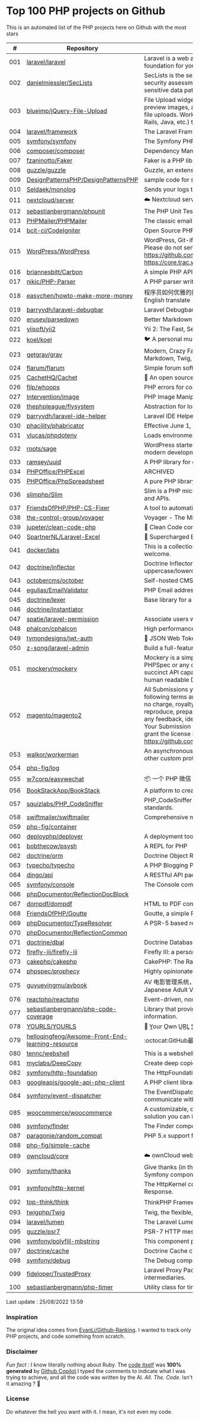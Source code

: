 # Top 100 PHP projects on Github

This is an automated list of the PHP projects here on Github with the most stars

| # | Repository | Description | Stars | Forks |
|---|------------|-------------|-------|-------|
| 001 | [laravel/laravel](https://github.com/laravel/laravel) | Laravel is a web application framework with expressive, elegant syntax. We’ve already laid the foundation for your next big idea — freeing you to create without sweating the small things. | 70732 | 22890 |
| 002 | [danielmiessler/SecLists](https://github.com/danielmiessler/SecLists) | SecLists is the security tester's companion. It's a collection of multiple types of lists used during security assessments, collected in one place. List types include usernames, passwords, URLs, sensitive data patterns, fuzzing payloads, web shells, and many more. | 41282 | 20736 |
| 003 | [blueimp/jQuery-File-Upload](https://github.com/blueimp/jQuery-File-Upload) | File Upload widget with multiple file selection, drag&drop support, progress bar, validation and preview images, audio and video for jQuery. Supports cross-domain, chunked and resumable file uploads. Works with any server-side platform (Google App Engine, PHP, Python, Ruby on Rails, Java, etc.) that supports standard HTML form file uploads. | 31069 | 8191 |
| 004 | [laravel/framework](https://github.com/laravel/framework) | The Laravel Framework. | 27693 | 9470 |
| 005 | [symfony/symfony](https://github.com/symfony/symfony) | The Symfony PHP framework | 27361 | 8798 |
| 006 | [composer/composer](https://github.com/composer/composer) | Dependency Manager for PHP | 26847 | 6411 |
| 007 | [fzaninotto/Faker](https://github.com/fzaninotto/Faker) | Faker is a PHP library that generates fake data for you | 26565 | 3419 |
| 008 | [guzzle/guzzle](https://github.com/guzzle/guzzle) | Guzzle, an extensible PHP HTTP client | 22032 | 2324 |
| 009 | [DesignPatternsPHP/DesignPatternsPHP](https://github.com/DesignPatternsPHP/DesignPatternsPHP) | sample code for several design patterns in PHP 8 | 20729 | 4446 |
| 010 | [Seldaek/monolog](https://github.com/Seldaek/monolog) | Sends your logs to files, sockets, inboxes, databases and various web services | 19855 | 1833 |
| 011 | [nextcloud/server](https://github.com/nextcloud/server) | ☁️ Nextcloud server, a safe home for all your data | 19802 | 3164 |
| 012 | [sebastianbergmann/phpunit](https://github.com/sebastianbergmann/phpunit) | The PHP Unit Testing framework. | 18619 | 2107 |
| 013 | [PHPMailer/PHPMailer](https://github.com/PHPMailer/PHPMailer) | The classic email sending library for PHP | 18589 | 9352 |
| 014 | [bcit-ci/CodeIgniter](https://github.com/bcit-ci/CodeIgniter) | Open Source PHP Framework (originally from EllisLab) | 18183 | 7744 |
| 015 | [WordPress/WordPress](https://github.com/WordPress/WordPress) | WordPress, Git-ified. This repository is just a mirror of the WordPress subversion repository. Please do not send pull requests. Submit pull requests to https://github.com/WordPress/wordpress-develop and patches to https://core.trac.wordpress.org/ instead. | 16552 | 11527 |
| 016 | [briannesbitt/Carbon](https://github.com/briannesbitt/Carbon) | A simple PHP API extension for DateTime. | 15884 | 1223 |
| 017 | [nikic/PHP-Parser](https://github.com/nikic/PHP-Parser) | A PHP parser written in PHP | 15602 | 891 |
| 018 | [easychen/howto-make-more-money](https://github.com/easychen/howto-make-more-money) | 程序员如何优雅的挣零花钱，2.0版，升级为小书了。Most of this not work outside China , so no English translate | 15561 | 1644 |
| 019 | [barryvdh/laravel-debugbar](https://github.com/barryvdh/laravel-debugbar) | Laravel Debugbar (Integrates PHP Debug Bar) | 14339 | 1396 |
| 020 | [erusev/parsedown](https://github.com/erusev/parsedown) | Better Markdown Parser in PHP | 14220 | 1086 |
| 021 | [yiisoft/yii2](https://github.com/yiisoft/yii2) | Yii 2: The Fast, Secure and Professional PHP Framework | 13982 | 7010 |
| 022 | [koel/koel](https://github.com/koel/koel) | 🐦 A personal music streaming server that works. | 13912 | 1763 |
| 023 | [getgrav/grav](https://github.com/getgrav/grav) | Modern, Crazy Fast, Ridiculously Easy and Amazingly Powerful Flat-File CMS powered by PHP, Markdown, Twig, and Symfony | 13412 | 1350 |
| 024 | [flarum/flarum](https://github.com/flarum/flarum) | Simple forum software for building great communities. | 13264 | 1420 |
| 025 | [CachetHQ/Cachet](https://github.com/CachetHQ/Cachet) | 📛 An open source status page system for everyone. | 12850 | 1539 |
| 026 | [filp/whoops](https://github.com/filp/whoops) | PHP errors for cool kids  | 12810 | 596 |
| 027 | [Intervention/image](https://github.com/Intervention/image) | PHP Image Manipulation | 12780 | 1421 |
| 028 | [thephpleague/flysystem](https://github.com/thephpleague/flysystem) | Abstraction for local and remote filesystems | 12604 | 755 |
| 029 | [barryvdh/laravel-ide-helper](https://github.com/barryvdh/laravel-ide-helper) | Laravel IDE Helper | 12525 | 1083 |
| 030 | [phacility/phabricator](https://github.com/phacility/phabricator) | Effective June 1, 2021: Phabricator is no longer actively maintained. | 12273 | 1658 |
| 031 | [vlucas/phpdotenv](https://github.com/vlucas/phpdotenv) | Loads environment variables from `.env` to `getenv()`, `$_ENV` and `$_SERVER` automagically. | 12096 | 583 |
| 032 | [roots/sage](https://github.com/roots/sage) | WordPress starter theme with Laravel Blade components and templates, Tailwind CSS, and a modern development workflow | 11859 | 2999 |
| 033 | [ramsey/uuid](https://github.com/ramsey/uuid) | A PHP library for generating universally unique identifiers (UUIDs). | 11786 | 472 |
| 034 | [PHPOffice/PHPExcel](https://github.com/PHPOffice/PHPExcel) | ARCHIVED | 11479 | 4186 |
| 035 | [PHPOffice/PhpSpreadsheet](https://github.com/PHPOffice/PhpSpreadsheet) | A pure PHP library for reading and writing spreadsheet files | 11454 | 2748 |
| 036 | [slimphp/Slim](https://github.com/slimphp/Slim) | Slim is a PHP micro framework that helps you quickly write simple yet powerful web applications and APIs. | 11378 | 1934 |
| 037 | [FriendsOfPHP/PHP-CS-Fixer](https://github.com/FriendsOfPHP/PHP-CS-Fixer) | A tool to automatically fix PHP Coding Standards issues | 11333 | 1429 |
| 038 | [the-control-group/voyager](https://github.com/the-control-group/voyager) | Voyager - The Missing Laravel Admin | 11094 | 2604 |
| 039 | [jupeter/clean-code-php](https://github.com/jupeter/clean-code-php) | :bathtub: Clean Code concepts adapted for PHP | 11017 | 2730 |
| 040 | [SpartnerNL/Laravel-Excel](https://github.com/SpartnerNL/Laravel-Excel) | 🚀 Supercharged Excel exports and imports in Laravel | 10996 | 1726 |
| 041 | [docker/labs](https://github.com/docker/labs) | This is a collection of tutorials for learning how to use Docker with various tools. Contributions welcome. | 10894 | 5327 |
| 042 | [doctrine/inflector](https://github.com/doctrine/inflector) | Doctrine Inflector is a small library that can perform string manipulations with regard to uppercase/lowercase and singular/plural forms of words. | 10874 | 117 |
| 043 | [octobercms/october](https://github.com/octobercms/october) | Self-hosted CMS platform based on the Laravel PHP Framework. | 10792 | 2265 |
| 044 | [egulias/EmailValidator](https://github.com/egulias/EmailValidator) | PHP Email address validator | 10783 | 166 |
| 045 | [doctrine/lexer](https://github.com/doctrine/lexer) | Base library for a lexer that can be used in Top-Down, Recursive Descent Parsers. | 10716 | 52 |
| 046 | [doctrine/instantiator](https://github.com/doctrine/instantiator) |  | 10648 | 60 |
| 047 | [spatie/laravel-permission](https://github.com/spatie/laravel-permission) | Associate users with roles and permissions | 10629 | 1600 |
| 048 | [phalcon/cphalcon](https://github.com/phalcon/cphalcon) | High performance, full-stack PHP framework delivered as a C extension. | 10610 | 1921 |
| 049 | [tymondesigns/jwt-auth](https://github.com/tymondesigns/jwt-auth) | 🔐 JSON Web Token Authentication for Laravel & Lumen | 10605 | 1513 |
| 050 | [z-song/laravel-admin](https://github.com/z-song/laravel-admin) | Build a full-featured administrative interface in ten minutes | 10560 | 2712 |
| 051 | [mockery/mockery](https://github.com/mockery/mockery) | Mockery is a simple yet flexible PHP mock object framework for use in unit testing with PHPUnit, PHPSpec or any other testing framework. Its core goal is to offer a test double framework with a succinct API capable of clearly defining all possible object operations and interactions using a human readable Domain Specific Language (DSL). | 10249 | 449 |
| 052 | [magento/magento2](https://github.com/magento/magento2) | All Submissions you make to Magento Inc. ("Magento") through GitHub are subject to the following terms and conditions: (1) You grant Magento a perpetual, worldwide, non-exclusive, no charge, royalty free, irrevocable license under your applicable copyrights and patents to reproduce, prepare derivative works of, display, publically perform, sublicense and distribute any feedback, ideas, code, or other information (“Submission") you submit through GitHub. (2) Your Submission is an original work of authorship and you are the owner or are legally entitled to grant the license stated above. (3) You agree to the Contributor License Agreement found here:  https://github.com/magento/magento2/blob/master/CONTRIBUTOR_LICENSE_AGREEMENT.html | 10208 | 9001 |
| 053 | [walkor/workerman](https://github.com/walkor/workerman) | An asynchronous event driven PHP socket framework. Supports HTTP, Websocket, SSL and other custom protocols. PHP>=5.4. | 10025 | 2217 |
| 054 | [php-fig/log](https://github.com/php-fig/log) |  | 9994 | 165 |
| 055 | [w7corp/easywechat](https://github.com/w7corp/easywechat) | 📦 一个 PHP 微信 SDK | 9893 | 2410 |
| 056 | [BookStackApp/BookStack](https://github.com/BookStackApp/BookStack) | A platform to create documentation/wiki content built with PHP & Laravel | 9870 | 1347 |
| 057 | [squizlabs/PHP_CodeSniffer](https://github.com/squizlabs/PHP_CodeSniffer) | PHP_CodeSniffer tokenizes PHP files and detects violations of a defined set of coding standards. | 9617 | 1460 |
| 058 | [swiftmailer/swiftmailer](https://github.com/swiftmailer/swiftmailer) | Comprehensive mailing tools for PHP | 9562 | 830 |
| 059 | [php-fig/container](https://github.com/php-fig/container) |  | 9561 | 42 |
| 060 | [deployphp/deployer](https://github.com/deployphp/deployer) | A deployment tool written in PHP with support for popular frameworks out of the box | 9469 | 1405 |
| 061 | [bobthecow/psysh](https://github.com/bobthecow/psysh) | A REPL for PHP | 9355 | 292 |
| 062 | [doctrine/orm](https://github.com/doctrine/orm) | Doctrine Object Relational Mapper (ORM) | 9331 | 2428 |
| 063 | [typecho/typecho](https://github.com/typecho/typecho) | A PHP Blogging Platform. Simple and Powerful. | 9283 | 1827 |
| 064 | [dingo/api](https://github.com/dingo/api) | A RESTful API package for the Laravel and Lumen frameworks. | 9280 | 1281 |
| 065 | [symfony/console](https://github.com/symfony/console) | The Console component eases the creation of beautiful and testable command line interfaces. | 9249 | 246 |
| 066 | [phpDocumentor/ReflectionDocBlock](https://github.com/phpDocumentor/ReflectionDocBlock) |  | 9110 | 101 |
| 067 | [dompdf/dompdf](https://github.com/dompdf/dompdf) | HTML to PDF converter for PHP | 9044 | 1678 |
| 068 | [FriendsOfPHP/Goutte](https://github.com/FriendsOfPHP/Goutte) | Goutte, a simple PHP Web Scraper | 9025 | 1011 |
| 069 | [phpDocumentor/TypeResolver](https://github.com/phpDocumentor/TypeResolver) | A PSR-5 based resolver of Class names, Types and Structural Element Names | 8911 | 42 |
| 070 | [phpDocumentor/ReflectionCommon](https://github.com/phpDocumentor/ReflectionCommon) |  | 8814 | 20 |
| 071 | [doctrine/dbal](https://github.com/doctrine/dbal) | Doctrine Database Abstraction Layer | 8785 | 1212 |
| 072 | [firefly-iii/firefly-iii](https://github.com/firefly-iii/firefly-iii) | Firefly III: a personal finances manager | 8662 | 904 |
| 073 | [cakephp/cakephp](https://github.com/cakephp/cakephp) | CakePHP: The Rapid Development Framework for PHP - Official Repository | 8532 | 3464 |
| 074 | [phpspec/prophecy](https://github.com/phpspec/prophecy) | Highly opinionated mocking framework for PHP 5.3+ | 8501 | 232 |
| 075 | [guyueyingmu/avbook](https://github.com/guyueyingmu/avbook) | AV 电影管理系统， avmoo , javbus , javlibrary 爬虫，线上 AV 影片图书馆，AV 磁力链接数据库，Japanese Adult Video Library,Adult Video Magnet Links - Japanese Adult Video Database | 8498 | 1981 |
| 076 | [reactphp/reactphp](https://github.com/reactphp/reactphp) | Event-driven, non-blocking I/O with PHP. | 8404 | 748 |
| 077 | [sebastianbergmann/php-code-coverage](https://github.com/sebastianbergmann/php-code-coverage) | Library that provides collection, processing, and rendering functionality for PHP code coverage information. | 8361 | 359 |
| 078 | [YOURLS/YOURLS](https://github.com/YOURLS/YOURLS) | 🔗 Y̲our O̲wn U̲R̲L̲ S̲hortener - the 𝑑𝑒 𝑓𝑎𝑐𝑡𝑜 standard self hosted URL shortener in PHP | 8353 | 1741 |
| 079 | [helloqingfeng/Awsome-Front-End-learning-resource](https://github.com/helloqingfeng/Awsome-Front-End-learning-resource) | :octocat:GitHub最全的前端资源汇总仓库（包括前端学习、开发资源、求职面试等） | 8325 | 1820 |
| 080 | [tennc/webshell](https://github.com/tennc/webshell) | This is a webshell open source project | 8307 | 5354 |
| 081 | [myclabs/DeepCopy](https://github.com/myclabs/DeepCopy) | Create deep copies (clones) of your objects | 8309 | 87 |
| 082 | [symfony/http-foundation](https://github.com/symfony/http-foundation) | The HttpFoundation component defines an object-oriented layer for the HTTP specification. | 8255 | 281 |
| 083 | [googleapis/google-api-php-client](https://github.com/googleapis/google-api-php-client) | A PHP client library for accessing Google APIs | 8215 | 3454 |
| 084 | [symfony/event-dispatcher](https://github.com/symfony/event-dispatcher) | The EventDispatcher component provides tools that allow your application components to communicate with each other by dispatching events and listening to them. | 8133 | 68 |
| 085 | [woocommerce/woocommerce](https://github.com/woocommerce/woocommerce) | A customizable, open-source eCommerce platform built on WordPress. Build any commerce solution you can imagine. | 8120 | 10364 |
| 086 | [symfony/finder](https://github.com/symfony/finder) | The Finder component finds files and directories via an intuitive fluent interface. | 8038 | 55 |
| 087 | [paragonie/random_compat](https://github.com/paragonie/random_compat) | PHP 5.x support for random_bytes() and random_int() | 8014 | 119 |
| 088 | [php-fig/simple-cache](https://github.com/php-fig/simple-cache) |  | 7921 | 48 |
| 089 | [owncloud/core](https://github.com/owncloud/core) | :cloud: ownCloud web server core (Files, DAV, etc.) | 7825 | 2069 |
| 090 | [symfony/thanks](https://github.com/symfony/thanks) | Give thanks (in the form of a GitHub ★) to your fellow PHP package maintainers (not limited to Symfony components)! | 7734 | 41 |
| 091 | [symfony/http-kernel](https://github.com/symfony/http-kernel) | The HttpKernel component provides a structured process for converting a Request into a Response. | 7728 | 88 |
| 092 | [top-think/think](https://github.com/top-think/think) | ThinkPHP Framework ——十年匠心的高性能PHP框架 | 7711 | 1651 |
| 093 | [twigphp/Twig](https://github.com/twigphp/Twig) | Twig, the flexible, fast, and secure template language for PHP | 7585 | 1182 |
| 094 | [laravel/lumen](https://github.com/laravel/lumen) | The Laravel Lumen Framework. | 7559 | 1001 |
| 095 | [guzzle/psr7](https://github.com/guzzle/psr7) | PSR-7 HTTP message library | 7538 | 262 |
| 096 | [symfony/polyfill-mbstring](https://github.com/symfony/polyfill-mbstring) | This component provides a partial, native PHP implementation for the Mbstring extension. | 7503 | 36 |
| 097 | [doctrine/cache](https://github.com/doctrine/cache) | Doctrine Cache component | 7501 | 213 |
| 098 | [symfony/debug](https://github.com/symfony/debug) | The Debug component provides tools to ease debugging PHP code. | 7322 | 54 |
| 099 | [fideloper/TrustedProxy](https://github.com/fideloper/TrustedProxy) | Laravel Proxy Package for handling sessions when behind load balancers or other intermediaries. | 7288 | 110 |
| 100 | [sebastianbergmann/php-timer](https://github.com/sebastianbergmann/php-timer) | Utility class for timing | 7287 | 59 |


Last update : 25/08/2022 13:59



### Inspiration

The original idea comes from [EvanLi/Github-Ranking](https://github.com/EvanLi/Github-Ranking). I wanted to track only PHP projects, and code something from scratch.

### Disclaimer

*Fun fact* : I know literally nothing about Ruby. The [code itself](https://github.com/ozh/top_100_PHP_projects/blob/master/parse.rb) was **100% generated** by [Github Copilot](https://copilot.github.com/).I typed the comments to indicate what I was trying to achieve, and all the code was written by the AI. *All. The. Code*. Isn't it amazing ? 🤩

### License

Do whatever the hell you want with it. I mean, it's not even my code.

